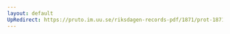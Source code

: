 ```yaml
---
layout: default
UpRedirect: https://pruto.im.uu.se/riksdagen-records-pdf/1871/prot-1871--fk--320/prot-1871--fk--320_002.pdf
---
```

